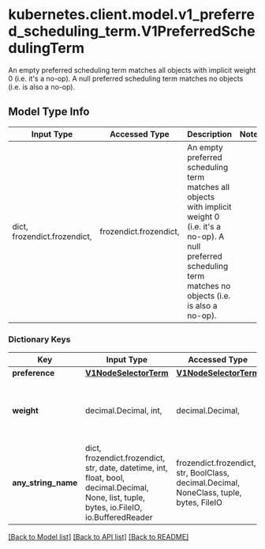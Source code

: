 # kubernetes.client.model.v1_preferred_scheduling_term.V1PreferredSchedulingTerm

An empty preferred scheduling term matches all objects with implicit weight 0 (i.e. it's a no-op). A null preferred scheduling term matches no objects (i.e. is also a no-op).

## Model Type Info
Input Type | Accessed Type | Description | Notes
------------ | ------------- | ------------- | -------------
dict, frozendict.frozendict,  | frozendict.frozendict,  | An empty preferred scheduling term matches all objects with implicit weight 0 (i.e. it&#x27;s a no-op). A null preferred scheduling term matches no objects (i.e. is also a no-op). | 

### Dictionary Keys
Key | Input Type | Accessed Type | Description | Notes
------------ | ------------- | ------------- | ------------- | -------------
**preference** | [**V1NodeSelectorTerm**](V1NodeSelectorTerm.md) | [**V1NodeSelectorTerm**](V1NodeSelectorTerm.md) |  | 
**weight** | decimal.Decimal, int,  | decimal.Decimal,  | Weight associated with matching the corresponding nodeSelectorTerm, in the range 1-100. | value must be a 32 bit integer
**any_string_name** | dict, frozendict.frozendict, str, date, datetime, int, float, bool, decimal.Decimal, None, list, tuple, bytes, io.FileIO, io.BufferedReader | frozendict.frozendict, str, BoolClass, decimal.Decimal, NoneClass, tuple, bytes, FileIO | any string name can be used but the value must be the correct type | [optional]

[[Back to Model list]](../../README.md#documentation-for-models) [[Back to API list]](../../README.md#documentation-for-api-endpoints) [[Back to README]](../../README.md)

